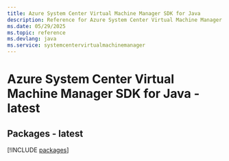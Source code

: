 ```yaml
---
title: Azure System Center Virtual Machine Manager SDK for Java
description: Reference for Azure System Center Virtual Machine Manager SDK for Java
ms.date: 05/29/2025
ms.topic: reference
ms.devlang: java
ms.service: systemcentervirtualmachinemanager
---
```

# Azure System Center Virtual Machine Manager SDK for Java - latest
## Packages - latest
[!INCLUDE [packages](system-center-virtual-machine-manager-index.md)]